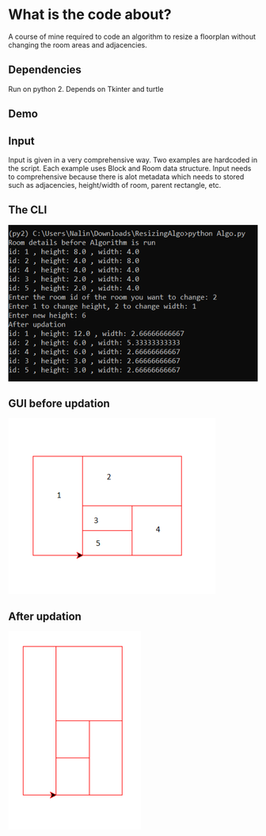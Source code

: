 # What is the code about?

A course of mine required to code an algorithm to resize a floorplan without changing the room areas and adjacencies.

## Dependencies
Run on python 2. Depends on Tkinter and turtle 

## Demo

Input
---
Input is given in a very comprehensive way. Two examples are hardcoded in the script. Each example uses Block and Room data structure. Input needs to comprehensive because there is alot metadata which needs to stored such as adjacencies, height/width of room, parent rectangle, etc.

The CLI
---
![Image](https://github.com/nalinmittal/resizing_algo/blob/master/3.PNG)

GUI before updation
---
![Image](https://github.com/nalinmittal/resizing_algo/blob/master/1.PNG)

After updation
---
![Image](https://github.com/nalinmittal/resizing_algo/blob/master/4.PNG)
